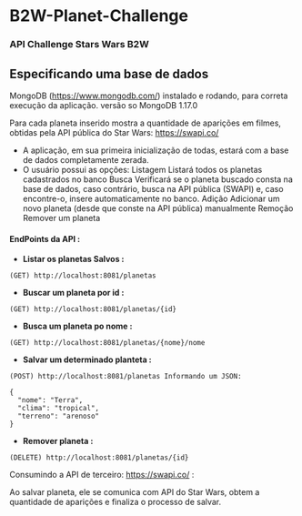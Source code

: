 # B2W-Planet-Challenge
### API Challenge Stars Wars B2W

## Especificando uma base de dados
MongoDB (https://www.mongodb.com/) instalado e rodando, para correta execução da aplicação.
versão so MongoDB 1.17.0

Para cada planeta inserido mostra a quantidade de aparições em filmes, obtidas pela API pública do Star Wars: https://swapi.co/

- A aplicação, em sua primeira inicialização de todas, estará com a base de dados completamente zerada.
- O usuário possui as opções:
Listagem
Listará todos os planetas cadastrados no banco
Busca
Verificará se o planeta buscado consta na base de dados, caso contrário, busca na API pública (SWAPI) e, caso encontre-o, insere automaticamente no banco.
Adição
Adicionar um novo planeta (desde que conste na API pública) manualmente
Remoção
Remover um planeta

#### EndPoints da API :

- <b> Listar os planetas Salvos : </b>
```
(GET) http://localhost:8081/planetas
```

- <b> Buscar um planeta por id : </b>
```
(GET) http://localhost:8081/planetas/{id}
```

- <b> Busca um planeta po nome : </b>
```
(GET) http://localhost:8081/planetas/{nome}/nome
```

- <b> Salvar um determinado planteta : </b>
```
(POST) http://localhost:8081/planetas Informando um JSON:

{  
  "nome": "Terra", 
  "clima": "tropical", 
  "terreno": "arenoso" 
}
```
- <b> Remover planeta : </b>
```
(DELETE) http://localhost:8081/planetas/{id}
```

Consumindo a API de terceiro: https://swapi.co/ :

Ao salvar planeta, ele se comunica com API do Star Wars, obtem a quantidade de aparições e finaliza o processo de salvar.

